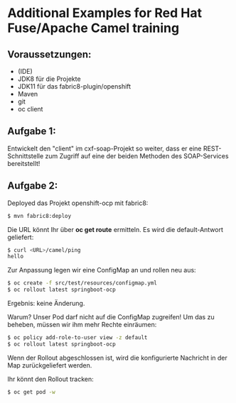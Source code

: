 # Additional Examples for Red Hat Fuse/Apache Camel training

## Voraussetzungen:
- (IDE)
- JDK8 für die Projekte
- JDK11 für das fabric8-plugin/openshift
- Maven
- git
- oc client

## Aufgabe 1:

Entwickelt den "client" im cxf-soap-Projekt so weiter, dass
er eine REST-Schnittstelle zum Zugriff auf eine der beiden
Methoden des SOAP-Services bereitstellt!


## Aufgabe 2:

Deployed das Projekt openshift-ocp mit fabric8:

```bash
$ mvn fabric8:deploy
```

Die URL könnt Ihr über __oc get route__ ermitteln.
Es wird die default-Antwort geliefert:
 
```bash
$ curl <URL>/camel/ping
hello
```

Zur Anpassung legen wir eine ConfigMap an und rollen neu aus:

```bash
$ oc create -f src/test/resources/configmap.yml
$ oc rollout latest springboot-ocp
```
Ergebnis: keine Änderung.

Warum? Unser Pod darf nicht auf die ConfigMap zugreifen!
Um das zu beheben, müssen wir ihm mehr Rechte einräumen:

```bash
$ oc policy add-role-to-user view -z default
$ oc rollout latest springboot-ocp
```
Wenn der Rollout abgeschlossen ist, wird die
konfigurierte Nachricht in der Map zurückgeliefert werden.

Ihr könnt den Rollout tracken:

```bash
$ oc get pod -w
```

